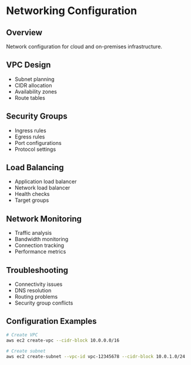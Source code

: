 # Networking Configuration

## Overview
Network configuration for cloud and on-premises infrastructure.

## VPC Design
- Subnet planning
- CIDR allocation
- Availability zones
- Route tables

## Security Groups
- Ingress rules
- Egress rules
- Port configurations
- Protocol settings

## Load Balancing
- Application load balancer
- Network load balancer
- Health checks
- Target groups

## Network Monitoring
- Traffic analysis
- Bandwidth monitoring
- Connection tracking
- Performance metrics

## Troubleshooting
- Connectivity issues
- DNS resolution
- Routing problems
- Security group conflicts

## Configuration Examples
```bash
# Create VPC
aws ec2 create-vpc --cidr-block 10.0.0.0/16

# Create subnet
aws ec2 create-subnet --vpc-id vpc-12345678 --cidr-block 10.0.1.0/24
```

